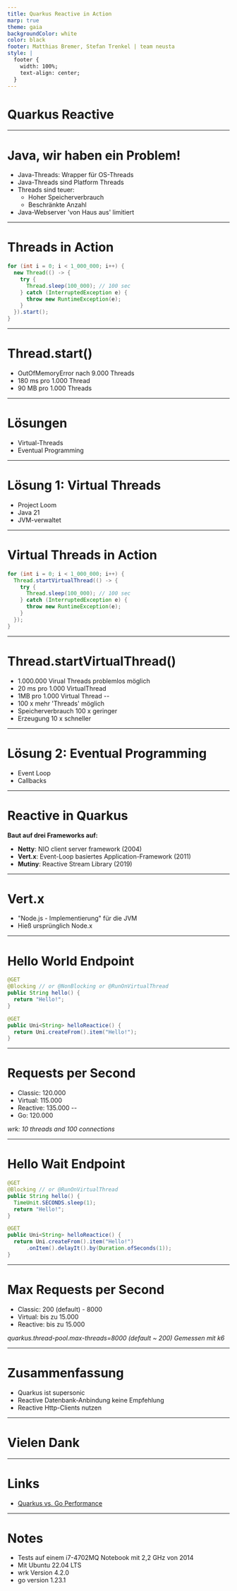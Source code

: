 ```yaml
---
title: Quarkus Reactive in Action
marp: true
theme: gaia
backgroundColor: white
color: black
footer: Matthias Bremer, Stefan Trenkel | team neusta
style: |
  footer {
    width: 100%;
    text-align: center;
  }
---
```


<!-- _class: lead --> 
# Quarkus Reactive

---

# Java, wir haben ein Problem!

- Java-Threads: Wrapper für OS-Threads
- Java-Threads sind Platform Threads
- Threads sind teuer:
  - Hoher Speicherverbrauch
  - Beschränkte Anzahl
- Java-Webserver 'von Haus aus' limitiert

---

# Threads in Action

```java
for (int i = 0; i < 1_000_000; i++) {
  new Thread(() -> {
    try {
      Thread.sleep(100_000); // 100 sec
    } catch (InterruptedException e) {
      throw new RuntimeException(e);
    }
  }).start();
}
```

---

# Thread.start()

- OutOfMemoryError nach 9.000 Threads
- 180 ms pro 1.000 Thread
- 90 MB pro 1.000 Threads

---

# Lösungen

- Virtual-Threads
- Eventual Programming

---

# Lösung 1: Virtual Threads

- Project Loom
- Java 21
- JVM-verwaltet

---

# Virtual Threads in Action

```java
for (int i = 0; i < 1_000_000; i++) {
  Thread.startVirtualThread(() -> {
    try {
      Thread.sleep(100_000); // 100 sec
    } catch (InterruptedException e) {
      throw new RuntimeException(e);
    }
  });
}
```

---

# Thread.startVirtualThread()

- 1.000.000 Virual Threads problemlos möglich
- 20 ms pro 1.000 VirtualThread
- 1MB pro 1.000 Virtual Thread
--
- 100 x mehr 'Threads' möglich
- Speicherverbrauch 100 x geringer
- Erzeugung 10 x schneller

---

# Lösung 2: Eventual Programming

- Event Loop
- Callbacks

---

# Reactive in Quarkus

**Baut auf drei Frameworks auf:**

- **Netty**: NIO client server framework (2004)
- **Vert.x**: Event-Loop basiertes Application-Framework (2011)
- **Mutiny**: Reactive Stream Library (2019)

---

# Vert.x

- "Node.js - Implementierung" für die JVM
- Hieß ursprünglich Node.x

---

# Hello World Endpoint

```java
@GET
@Blocking // or @NonBlocking or @RunOnVirtualThread
public String hello() {
  return "Hello!";
}

@GET
public Uni<String> helloReactice() {
  return Uni.createFrom().item("Hello!");
}
```

---

# Requests per Second

- Classic: 120.000
- Virtual: 115.000
- Reactive: 135.000
--
- Go: 120.000

*wrk: 10 threads and 100 connections*

---

# Hello Wait Endpoint

```java
@GET
@Blocking // or @RunOnVirtualThread
public String hello() {
  TimeUnit.SECONDS.sleep(1);
  return "Hello!";
}

@GET
public Uni<String> helloReactice() {
  return Uni.createFrom().item("Hello!")
      .onItem().delayIt().by(Duration.ofSeconds(1));
}
```

---

# Max Requests per Second

- Classic: 200 (default) - 8000
- Virtual: bis zu 15.000
- Reactive: bis zu 15.000

*quarkus.thread-pool.max-threads=8000 (default ~ 200)*
*Gemessen mit k6*

---

# Zusammenfassung

- Quarkus ist supersonic
- Reactive Datenbank-Anbindung keine Empfehlung
- Reactive Http-Clients nutzen 

---

<!-- _class: lead --> 
# Vielen Dank

---

# Links

- [Quarkus vs. Go Performance](https://medium.com/deno-the-complete-reference/quarkus-vs-go-frameworks-hello-world-performance-03b8eb84dec7)


---

# Notes

- Tests auf einem i7-4702MQ Notebook mit 2,2 GHz von 2014
- Mit Ubuntu 22.04 LTS
- wrk Version 4.2.0
- go version 1.23.1